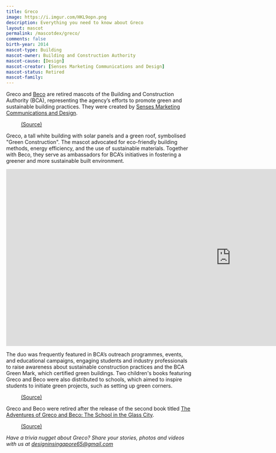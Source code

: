 ```yaml
---
title: Greco
image: https://i.imgur.com/HKL9opn.png
description: Everything you need to know about Greco
layout: mascot
permalink: /mascotdex/greco/
comments: false
birth-year: 2014
mascot-type: Building
mascot-owner: Building and Construction Authority
mascot-cause: [Design]
mascot-creator: [Senses Marketing Communications and Design]
mascot-status: Retired
mascot-family: 
---
```


Greco and <a href="https://www.designinsingapore.com/mascotdex/beco/" target="_blank">Beco</a> are retired mascots of the Building and Construction Authority (BCA), representing the agency’s efforts to promote green and sustainable building practices. They were created by <a href="http://senses.com.sg/" target="_blank">Senses Marketing Communications and Design</a>.

<figure>
<img src="https://i.imgur.com/OCtsQeb.jpg" alt="">
<figcaption><a href="https://dasmondkoh.com/hi-greco-beco/" target="_blank">(Source)</a></figcaption>
</figure>

Greco, a tall white building with solar panels and a green roof, symbolised "Green Construction". The mascot advocated for eco-friendly building methods, energy efficiency, and the use of sustainable materials. Together with Beco, they serve as ambassadors for BCA’s initiatives in fostering a greener and more sustainable built environment.

<div class="video-responsive"><iframe width="1217" height="480" src="https://www.youtube.com/embed/MyRH5LFmw4E" title="Episode 2: Greco gets a makeover" frameborder="0" allow="accelerometer; autoplay; clipboard-write; encrypted-media; gyroscope; picture-in-picture; web-share" referrerpolicy="strict-origin-when-cross-origin" allowfullscreen></iframe> </div>

The duo was frequently featured in BCA’s outreach programmes, events, and educational campaigns, engaging students and industry professionals to raise awareness about sustainable construction practices and the BCA Green Mark, which certified green buildings. Two children's books featuring Greco and Beco were also distributed to schools, which aimed to inspire students to initiate green projects, such as setting up green corners.

<figure>
<img src="https://i.imgur.com/jbA56F6.png" alt="">
<figcaption><a href="https://www.gwen-lee.com/post/2017/06/28/a-new-adventure-for-greco-and-beco " target="_blank">(Source)</a></figcaption>
</figure>

Greco and Beco were retired after the release of the second book titled <a href="https://www.ecda.gov.sg/docs/growbeanstalklibraries/default-document-library/ideas-resources-from-community-partners/the-adventures-of-greco-beco---the-school-in-the-glass-city.pdf" target="_blank">The Adventures of Greco and Beco: The School in the Glass City</a>.

<figure>
<img src="https://i.imgur.com/mUhTWg1.jpg" alt="">
<figcaption><a href="https://www.facebook.com/BCASingapore/posts/pfbid0AjoGbEHQJVvs2i1eYzTDuwZ1mVgyG4RM6a26AKdTjercrsw6mjR1n9PMTVEPrJBbl" target="_blank">(Source)</a></figcaption>
</figure>

<i>Have a trivia nugget about Greco? Share your stories, photos and videos with us at designinsingapore65@gmail.com</i>
